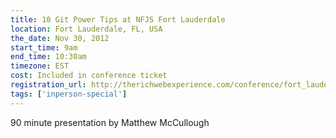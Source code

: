 ```yaml
---
title: 10 Git Power Tips at NFJS Fort Lauderdale
location: Fort Lauderdale, FL, USA
the_date: Nov 30, 2012
start_time: 9am
end_time: 10:30am
timezone: EST
cost: Included in conference ticket
registration_url: http://therichwebexperience.com/conference/fort_lauderdale/2012/11/session?id=27021
tags: ['inperson-special']
---
```


90 minute presentation by Matthew McCullough
